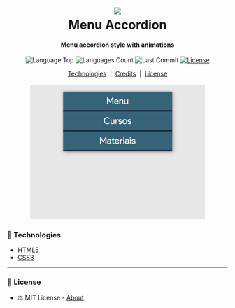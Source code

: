<div align="center">
    <!-- Top Image and Title -->
	<h1>
		<img src="https://i.imgur.com/DfwpHrE.png" width="300px"><br/> 
		Menu Accordion
	</h1>
    <!-- Subtitle/Description -->
	<h4>Menu accordion style with animations</h4>
	<p>
    <!-- Image Shields -->
	<img alt="Language Top" src="https://img.shields.io/github/languages/top/joaovictornsv/menu-accordion-html-css">
	<img alt="Languages Count" src="https://img.shields.io/github/languages/count/joaovictornsv/menu-accordion-html-css">
	<img alt="Last Commit" src="https://img.shields.io/github/last-commit/joaovictornsv/menu-accordion-html-css">
	 <a href="https://github.com/joaovictornsv/menu-accordion-html-css/blob/master/LICENSE">
	    <img alt="License" src="https://img.shields.io/github/license/joaovictornsv/menu-accordion-html-css">
	</a>
</p>
<!-- Nav Menu -->
<a href=#telescope-tecnologias>Technologies</a>&nbsp&nbsp|&nbsp&nbsp<a href="#pen-créditos">Credits</a>&nbsp&nbsp|&nbsp&nbsp<a href="#memo-licença">License</a><br/><br/>

<!-- Gif/Image of Example -->
<img width="400" src="menu-accordion-gif.gif">
</div>


### :telescope: Technologies

- [HTML5](https://developer.mozilla.org/pt-BR/docs/Web/HTML)
- [CSS3](https://developer.mozilla.org/pt-BR/docs/Web/CSS)

---


### :memo: License
  
- :balance_scale: MIT License - [About](https://github.com/joaovictornsv/menu-accordion-html-css/blob/master/LICENSE)
